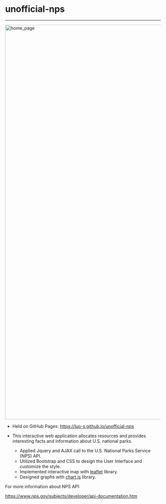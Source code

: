 # unofficial-nps

----

<img width="1276" alt="home_page" src="https://github.com/luo-s/unofficial-nps/assets/40323042/66324a3f-e9f7-46d7-8136-b3bc3204be13">

+ Held on GitHub Pages: https://luo-s.github.io/unofficial-nps

+ This interactive web application allocates resources and provides interesting facts and information about U.S. national parks.
  - Applied Jquery and AJAX call to the U.S. National Parks Service (NPS) API.
  - Utilized Bootstrap and CSS to design the User Interface and customize the style.
  - Implemented interactive map with [leaflet](https://leafletjs.com/) library.
  - Designed graphs with [chart.js](https://www.chartjs.org/) library. 

For more information about NPS API:

https://www.nps.gov/subjects/developer/api-documentation.htm

